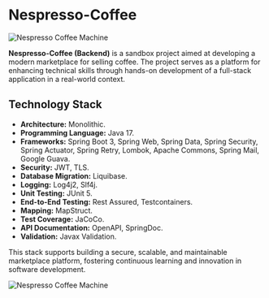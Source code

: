 # Nespresso-Coffee

![Nespresso Coffee Machine](https://assets.wfcdn.com/im/30413596/c_crop-h600-w1600%5Ecompr-r85/1030/103084488/picture_desktop_103084488.jpg)

**Nespresso-Coffee (Backend)** is a sandbox project aimed at developing a modern marketplace for selling coffee. The project serves as a platform for enhancing technical skills through hands-on development of a full-stack application in a real-world context.

## Technology Stack

- **Architecture:** Monolithic.
- **Programming Language:** Java 17.
- **Frameworks:** Spring Boot 3, Spring Web, Spring Data, Spring Security, Spring Actuator, Spring Retry, Lombok, Apache Commons, Spring Mail, Google Guava.
- **Security:** JWT, TLS.
- **Database Migration:** Liquibase.
- **Logging:** Log4j2, Slf4j.
- **Unit Testing:** JUnit 5.
- **End-to-End Testing:** Rest Assured, Testcontainers.
- **Mapping:** MapStruct.
- **Test Coverage:** JaCoCo.
- **API Documentation:** OpenAPI, SpringDoc.
- **Validation:** Javax Validation.

This stack supports building a secure, scalable, and maintainable marketplace platform, fostering continuous learning and innovation in software development.

![Nespresso Coffee Machine](https://www.nespresso.com/ecom/medias/sys_master/public/12885466513438/DSC02262jpg.jpg)
